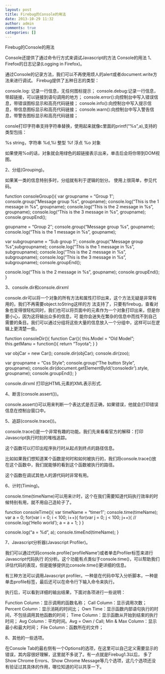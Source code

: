 ```yaml
---
layout: post
title: Firebug的Console的用法
date: 2013-10-29 11:32
author: admin
comments: true
categories: []
---
```

Firebug的Console的用法

Console还提供了通过命令行方式来调试Javascript的方法
Console的用法
1、Firefox的日志记录(Logging in Firefox)。

通过Console的记录方法，我们可以不再使用烦人的alert或者document.write方法来进行调试。
Firebug提供了五种日志的类型：

console.log: 记录一行信息，无任何图标提示； console.debug:记录一行信息，带超链接，可以链接到语句调用的地方； console.error():向控制台中写入错误信息，带错误图标显示和高亮代码链接； console.info():向控制台中写入提示信息，带信息图标显示和高亮代码链接； console.warn():向控制台中写入警告信息，带警告图标显示和高亮代码链接；

consle打印字符串支持字符串替换，使用起来就像c里面的printf(“%s”,a),支持的类型包括：

%s string，字符串 %d,%i 整型 %f 浮点 %o 对象

如果使用%o的话，对象就会用绿色的超链接表示出来，单击后会将你带到DOM视图。

2、分组(Grouping)。

如果某一类的信息特别多时，分组就有利于逻辑的划分。
使用上很简单，参见代码。

function consoleGroup(){
var groupname = “Group 1″;
console.group(“Message group %s”, groupname);
console.log(“This is the 1 message in %s”, groupname);
console.log(“This is the 2 message in %s”, groupname);
console.log(“This is the 3 message in %s”, groupname);
console.groupEnd();

goupname = “Group 2″;
console.group(“Message group %s”, goupname);
console.log(“This is the 1 message in %s”, goupname);

var subgroupname = “Sub group 1″;
console.group(“Message group %s”,subgroupname);
console.log(“This is the 1 message in %s”, subgroupname);
console.log(“This is the 2 message in %s”, subgroupname);
console.log(“This is the 3 message in %s”, subgroupname);
console.groupEnd();

console.log(“This is the 2 message in %s”, goupname);
console.groupEnd();
}

3、console.dir和console.dirxml

console.dir可以将一个对象的所有方法和属性打印出来，这个方法无疑是非常有用的，我们不再需要object.toString这样的方 法支持了，只要有firebug，查看对象也变得很轻松同时，我们也可以将页面中的元素作为一个对象打印出来，但是你要小心，因为这将输出众多的信息，可 能你会迷失在繁杂的信息中而找不到自己需要的条目。我们可以通过分组将这些大量的信息放入一个分组中，这样可以在逻辑上更清楚一些。

function consoleDir(){
function Car(){
this.Model = “Old Model”;
this.getManu = function(){
return “Toyota”;
}
}

var objCar = new Car();
console.dir(objCar);
console.dir(zoo);

var groupname = “Css Style”;
console.group(“The button Style”, groupname);
console.dir(document.getElementById(‘consoledir’).style, groupname);
console.groupEnd();
}

console.dirxml 打印出HTML元素的XML表示形式.

4、断言(console.assert())。

console.assert()可以用来判断一个表达式是否正确，如果错误，他就会打印错误信息在控制台窗口中。

5、追踪(console.trace())。

console.trace()是一个非常有趣的功能。我们先来看看官方的解释：打印Javascript执行时刻的堆栈追踪。

这个函数可以打印出程序执行时从起点到终点的路径信息。

比如如果我们想知道某个函数是何时和如何被执行的，我们将console.trace()放在这个函数中，我们就能够的看到这个函数被执行的路径。

这个函数在调试其他人的源代码时非常有用。

6、计时(Timing)。

console.time(timeName)可以用来计时，这个在我们需要知道代码执行效率的时候特别有用，就不用自己造轮子了。

function consoleTime(){
var timeName = “timer1″;
console.time(timeName);
var a = 0;
for(var i = 0; i < 100; i++){
for(var j = 0; j < 100; j++){
// console.log(‘Hello world’);
a = a + 1;
}
}

console.log(“a = %d”, a);
console.timeEnd(timeName);
}

7、Javascript分析器(Javascript Profiler)。

我们可以通过代码console.profile(‘profileName’)或者单击Profiler标签来进行Javascript代码执行 的分析。这个功能有点类似于console.time()，可以帮助我们评估代码的表现，但是能够提供比console.time()更详细的信息。

有三种方法可以调用Javascript profiler。一种是在代码中写入分析脚本，一种是单击profile标签，最后还可以在命令行下输入命令来执行。

执行后，可以看到详细的输出结果，下面对各项进行一些说明：

Function Column：显示调用的函数名称； Call Column：显示调用次数； Percent Column：显示消耗的时间比； Own Time：显示函数内部语句执行的时间，不包括调用其他函数的时间； Time Column：显示函数从开始到结束的执行时间； Avg Column：平均时间。Avg = Own / Call; Min & Max Column：显示最小和最大时间； File Column：函数所在的文件；

8、其他的一些选项。

在Console Tab的最右侧有一个Options的选项，在这里可以自己定义需要显示的错误，其内容很好理解，这里就不多说了。有一点就是Firebug1.3以后， 多了Show Chrome Errors、Show Chrome Message等几个选项，这几个选项还没有验证过其具体的作用，哪位知道的可以共享一下。

